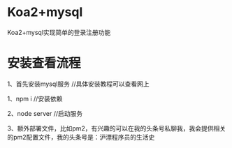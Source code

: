# Koa2+mysql
Koa2+mysql实现简单的登录注册功能

# 安装查看流程

1、首先安装mysql服务  //具体安装教程可以查看网上

1、npm i //安装依赖

2、node server  //启动服务

3、额外部署文件，比如pm2，有兴趣的可以在我的头条号私聊我，我会提供相关的pm2配置文件，我的头条号是：沪漂程序员的生活史
